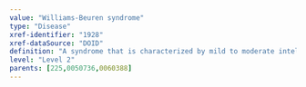 ```yaml
---
value: "Williams-Beuren syndrome"
type: "Disease"
xref-identifier: "1928"
xref-dataSource: "DOID"
definition: "A syndrome that is characterized by mild to moderate intellectual disability, a broad forehead, a short nose with a broad tip, full cheeks, and a wide mouth with full lips and difficulty with visual-spatial tasks and has_material_basis_in hemizygous deletion of 1.5 to 1.8 Mb on chromosome 7q11.23.|OMIM mapping confirmed by DO. [LS]."
level: "Level 2"
parents: [225,0050736,0060388]
---
```

